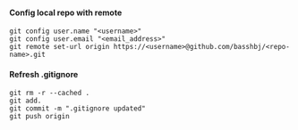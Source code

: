 #### Config local repo with remote
```
git config user.name "<username>" 
git config user.email "<email_address>"
git remote set-url origin https://<username>@github.com/basshbj/<repo-name>.git
```

#### Refresh .gitignore
```
git rm -r --cached .
git add.
git commit -m ".gitignore updated"
git push origin
```